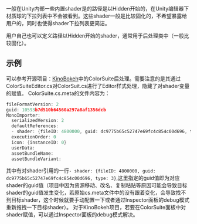 一般在Unity内部一些内置shader是的路径是以Hidden开始的，在Unity编辑器下材质球的下拉列表中不会被看到。这些shader一般是比较固化的，不希望暴露给用户的，同时也使得shader下拉列表更简洁。

用户自己也可以定义路径以Hidden开始的shader，通常用于后处理类中（一般比较固化）。

## 示例
可以参考开源项目：[KinoBokeh](https://github.com/keijiro/KinoBokeh)中的ColorSuite后处理。需要注意的是其通过ColorSuiteEditor.cs对ColorSuit.cs进行了Editor样式处理，隐藏了对shader变量的赋值。
ColorSuite.cs.meta的文件内容为：
```c
fileFormatVersion: 2
guid: 10593b7d510b64560a297a8af1356dcb
MonoImporter:
  serializedVersion: 2
  defaultReferences:
  - shader: {fileID: 4800000, guid: dc9775b65c52747e69fc4c854c00d696, type: 3}
  executionOrder: 0
  icon: {instanceID: 0}
  userData: 
  assetBundleName: 
  assetBundleVariant: 
```
其中有对shader引用的一行``- shader: {fileID: 4800000, guid: dc9775b65c52747e69fc4c854c00d696, type: 3}``,这里指定的guid值即为对应shader的guid值（项目中因为资源移动、改名、复制粘贴等原因可能会导致目标shader的guid值发生变化，若原始cs.meta文件中的没有跟着变化，会导致找不到目标shader，这个时候就要手动配置一下或者通过Inspector面板的debug模式重新拖拽一下目标shader）。
对于KinoBokeh项目，若要在ColorSuite面板中对shader赋值，可以通过Inspector面板的debug模式解决。